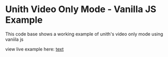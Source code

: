 # Unith Video Only Mode - Vanilla JS Example 

This code base shows a working example of unith's video only mode using vaniila js 

view live example here: [text](https://unith-iframe.vercel.app/) 

